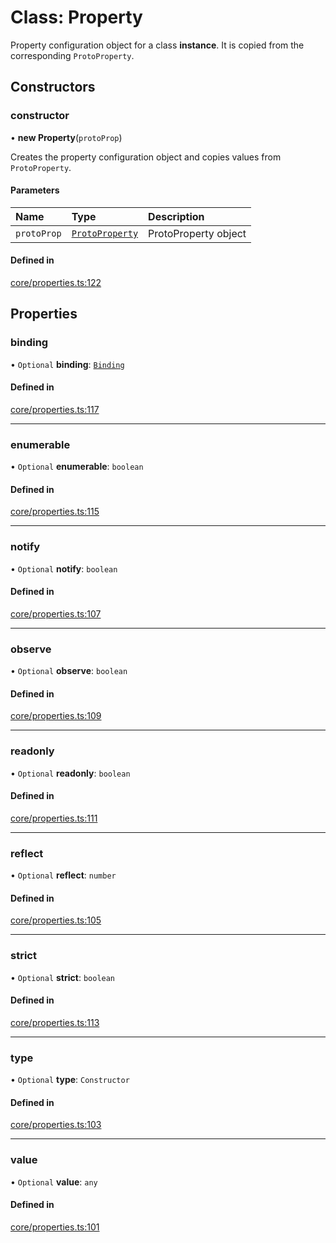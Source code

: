 # Class: Property

Property configuration object for a class **instance**.
It is copied from the corresponding `ProtoProperty`.

## Constructors

### constructor

• **new Property**(`protoProp`)

Creates the property configuration object and copies values from `ProtoProperty`.

#### Parameters

| Name | Type | Description |
| :------ | :------ | :------ |
| `protoProp` | [`ProtoProperty`](ProtoProperty.md) | ProtoProperty object |

#### Defined in

[core/properties.ts:122](https://github.com/io-gui/iogui/blob/tsc/src/core/properties.ts#L122)

## Properties

### binding

• `Optional` **binding**: [`Binding`](Binding.md)

#### Defined in

[core/properties.ts:117](https://github.com/io-gui/iogui/blob/tsc/src/core/properties.ts#L117)

___

### enumerable

• `Optional` **enumerable**: `boolean`

#### Defined in

[core/properties.ts:115](https://github.com/io-gui/iogui/blob/tsc/src/core/properties.ts#L115)

___

### notify

• `Optional` **notify**: `boolean`

#### Defined in

[core/properties.ts:107](https://github.com/io-gui/iogui/blob/tsc/src/core/properties.ts#L107)

___

### observe

• `Optional` **observe**: `boolean`

#### Defined in

[core/properties.ts:109](https://github.com/io-gui/iogui/blob/tsc/src/core/properties.ts#L109)

___

### readonly

• `Optional` **readonly**: `boolean`

#### Defined in

[core/properties.ts:111](https://github.com/io-gui/iogui/blob/tsc/src/core/properties.ts#L111)

___

### reflect

• `Optional` **reflect**: `number`

#### Defined in

[core/properties.ts:105](https://github.com/io-gui/iogui/blob/tsc/src/core/properties.ts#L105)

___

### strict

• `Optional` **strict**: `boolean`

#### Defined in

[core/properties.ts:113](https://github.com/io-gui/iogui/blob/tsc/src/core/properties.ts#L113)

___

### type

• `Optional` **type**: `Constructor`

#### Defined in

[core/properties.ts:103](https://github.com/io-gui/iogui/blob/tsc/src/core/properties.ts#L103)

___

### value

• `Optional` **value**: `any`

#### Defined in

[core/properties.ts:101](https://github.com/io-gui/iogui/blob/tsc/src/core/properties.ts#L101)
